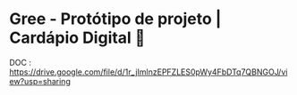 # Gree - Protótipo de projeto | Cardápio Digital 🥗

DOC : https://drive.google.com/file/d/1r_jImlnzEPFZLES0pWy4FbDTq7QBNGOJ/view?usp=sharing



